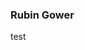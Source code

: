 ### Rubin Gower
test
<!--
**rubin-gower/rubin-gower** is a ✨ _special_ ✨ repository because its `README.md` (this file) appears on your GitHub profile.
**if you would like to do this to your profile create a repo with the same name as your username. allso make sure it has a read me.
- 🔭 I’m currently working on ...
- 🌱 I’m currently learning ...
- 👯 I’m looking to collaborate on ...
- 🤔 I’m looking for help with ...
- 💬 Ask me about ...
- 📫 How to reach me: ...
-->

